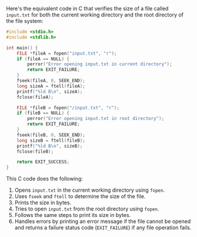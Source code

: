  Here's the equivalent code in C that verifies the size of a file called `input.txt` for both the current working directory and the root directory of the file system:

```c
#include <stdio.h>
#include <stdlib.h>

int main() {
    FILE *fileA = fopen("input.txt", "r");
    if (fileA == NULL) {
        perror("Error opening input.txt in current directory");
        return EXIT_FAILURE;
    }
    fseek(fileA, 0, SEEK_END);
    long sizeA = ftell(fileA);
    printf("%ld B\n", sizeA);
    fclose(fileA);

    FILE *fileB = fopen("/input.txt", "r");
    if (fileB == NULL) {
        perror("Error opening input.txt in root directory");
        return EXIT_FAILURE;
    }
    fseek(fileB, 0, SEEK_END);
    long sizeB = ftell(fileB);
    printf("%ld B\n", sizeB);
    fclose(fileB);

    return EXIT_SUCCESS;
}
```

This C code does the following:
1. Opens `input.txt` in the current working directory using `fopen`.
2. Uses `fseek` and `ftell` to determine the size of the file.
3. Prints the size in bytes.
4. Tries to open `input.txt` from the root directory using `fopen`.
5. Follows the same steps to print its size in bytes.
6. Handles errors by printing an error message if the file cannot be opened and returns a failure status code (`EXIT_FAILURE`) if any file operation fails.
